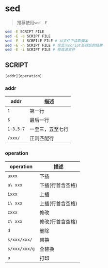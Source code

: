 # sed

> 推荐使用`sed -E`

```bash
sed -E SCRIPT FILE
sed -E -e SCRIPT FILE
sed -E -f SCRFILE FILE # 从文件中读取脚本
sed -E -n SCRIPT FILE # 仅显示script处理后的结果
sed -E -i SCRIPT FILE # 修改源文件
```

## SCRIPT

`[addr][operation]`

### addr

| addr | 描述 |
| --- | --- |
| `1` | 第一行 |
| `$` | 最后一行 |
| `1-3,5-7` | 一至三，五至七行 |
| `/xxx/` | 正则匹配行 |

### operation

| operation | 描述 |
| --- | --- |
| `axxx` | 下插 |
| `a\ xxx` | 下插(行首含空格) |
| `ixxx` | 上插 |
| `i\ xxx` | 上插(行首含空格) |
| `cxxx` | 修改 |
| `c\ xxx` | 修改(行首含空格) |
| `d` | 删除 |
| `s/xxx/xxx/` | 替换 |
| `s/xxx/xxx/g` | 全替换 |
| `p` | 打印 |

